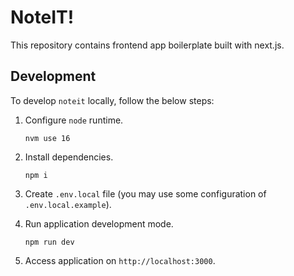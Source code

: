 # NoteIT!

This repository contains frontend app boilerplate built with next.js.

## Development

To develop `noteit` locally, follow the below steps:

1. Configure `node` runtime.

   ```shell
   nvm use 16
   ```

2. Install dependencies.

   ```shell
   npm i
   ```

3. Create `.env.local` file (you may use some configuration of `.env.local.example`).

4. Run application development mode.

   ```shell
   npm run dev
   ```

5. Access application on `http://localhost:3000`.
